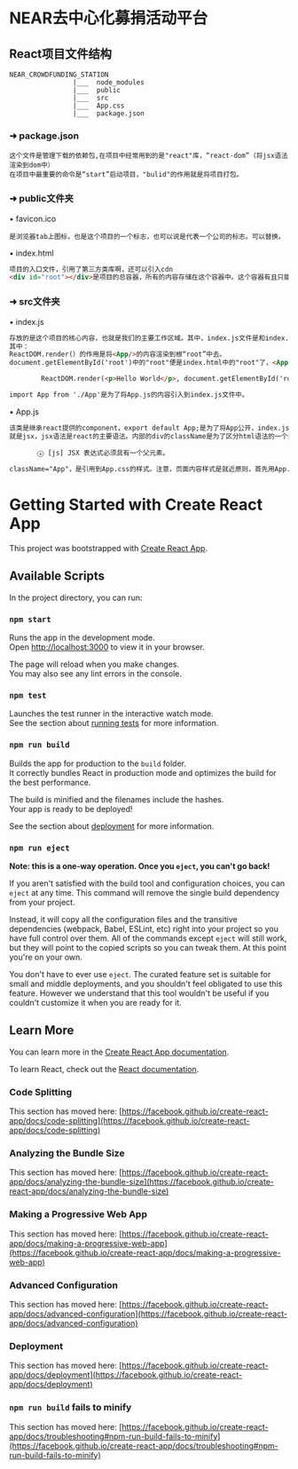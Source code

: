 # NEAR去中心化募捐活动平台
## React项目文件结构
```shell
NEAR_CROWDFUNDING_STATION
                |___  node_modules
                |___  public
                |___  src
                |___  App.css
                |___  package.json

```

### ➜ package.json
```shell
这个文件是管理下载的依赖包,在项目中经常用到的是"react"库，“react-dom”（将jsx语法渲染到dom中）
在项目中最重要的命令是“start”启动项目，"bulid"的作用就是将项目打包。
``` 

### ➜ public文件夹
• favicon.ico
```shell
是浏览器tab上图标，也是这个项目的一个标志，也可以说是代表一个公司的标志。可以替换。
```
• index.html
```html
项目的入口文件，引用了第三方类库啊，还可以引入cdn
<div id="root"></div>是项目的总容器，所有的内容存储在这个容器中。这个容器有且只能有一个。
```

### ➜ src文件夹
• index.js
```html
存放的是这个项目的核心内容，也就是我们的主要工作区域。其中，index.js文件是和index.html进行关联的文件的唯一接口。
其中：
ReactDOM.render(）的作用是将<App/>的内容渲染到根“root”中去。
document.getElementById('root')中的"root"便是index.html中的"root"了，<App />便是引用页面内容了。在这里，<App />也可以写一些内容(结构,样式,逻辑)是整个项目的根组件。比如:

        ReactDOM.render(<p>Hello World</p>, document.getElementById('root'));

import App from './App'是为了将App.js的内容引入到index.js文件中。
```

• App.js
```html
该类是继承react提供的component，export default App;是为了将App公开，index.js才能够引用。App.js继承了component的话，必须使用render进行渲染。return的内容是类似于html结构的内容，
就是jsx，jsx语法是react的主要语法。内部的div的className是为了区分html语法的一个类名，这个是div的样式引用。在这个文件中，只能用一个div容器，如果在div的同级目录添加别的内容，便会报错: 
       
       ⓧ [js] JSX 表达式必须具有一个父元素。
       
className="App"，是引用到App.css的样式。注意，页面内容样式是就近原则，首先用App.css的样式，App.css是组件的样式，index.css是全局的样式。
```





# Getting Started with Create React App

This project was bootstrapped with [Create React App](https://github.com/facebook/create-react-app).

## Available Scripts

In the project directory, you can run:

### `npm start`

Runs the app in the development mode.\
Open [http://localhost:3000](http://localhost:3000) to view it in your browser.

The page will reload when you make changes.\
You may also see any lint errors in the console.

### `npm test`

Launches the test runner in the interactive watch mode.\
See the section about [running tests](https://facebook.github.io/create-react-app/docs/running-tests) for more information.

### `npm run build`

Builds the app for production to the `build` folder.\
It correctly bundles React in production mode and optimizes the build for the best performance.

The build is minified and the filenames include the hashes.\
Your app is ready to be deployed!

See the section about [deployment](https://facebook.github.io/create-react-app/docs/deployment) for more information.

### `npm run eject`

**Note: this is a one-way operation. Once you `eject`, you can't go back!**

If you aren't satisfied with the build tool and configuration choices, you can `eject` at any time. This command will remove the single build dependency from your project.

Instead, it will copy all the configuration files and the transitive dependencies (webpack, Babel, ESLint, etc) right into your project so you have full control over them. All of the commands except `eject` will still work, but they will point to the copied scripts so you can tweak them. At this point you're on your own.

You don't have to ever use `eject`. The curated feature set is suitable for small and middle deployments, and you shouldn't feel obligated to use this feature. However we understand that this tool wouldn't be useful if you couldn't customize it when you are ready for it.

## Learn More

You can learn more in the [Create React App documentation](https://facebook.github.io/create-react-app/docs/getting-started).

To learn React, check out the [React documentation](https://reactjs.org/).

### Code Splitting

This section has moved here: [https://facebook.github.io/create-react-app/docs/code-splitting](https://facebook.github.io/create-react-app/docs/code-splitting)

### Analyzing the Bundle Size

This section has moved here: [https://facebook.github.io/create-react-app/docs/analyzing-the-bundle-size](https://facebook.github.io/create-react-app/docs/analyzing-the-bundle-size)

### Making a Progressive Web App

This section has moved here: [https://facebook.github.io/create-react-app/docs/making-a-progressive-web-app](https://facebook.github.io/create-react-app/docs/making-a-progressive-web-app)

### Advanced Configuration

This section has moved here: [https://facebook.github.io/create-react-app/docs/advanced-configuration](https://facebook.github.io/create-react-app/docs/advanced-configuration)

### Deployment

This section has moved here: [https://facebook.github.io/create-react-app/docs/deployment](https://facebook.github.io/create-react-app/docs/deployment)

### `npm run build` fails to minify

This section has moved here: [https://facebook.github.io/create-react-app/docs/troubleshooting#npm-run-build-fails-to-minify](https://facebook.github.io/create-react-app/docs/troubleshooting#npm-run-build-fails-to-minify)
